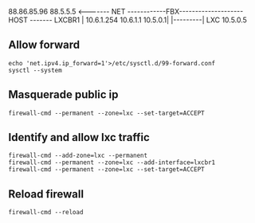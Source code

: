 

88.86.85.96   88.5.5.5                      <-------
NET  ------------FBX-------------------- HOST ------- LXCBR1 |
                 10.6.1.254       10.6.1.1           10.5.0.1|
                                                             |---------|
                                                                    LXC 10.5.0.5

Allow forward
---------------
```
echo 'net.ipv4.ip_forward=1'>/etc/sysctl.d/99-forward.conf
sysctl --system
```

Masquerade public ip
---------------------
```
firewall-cmd --permanent --zone=lxc --set-target=ACCEPT
```

Identify and allow lxc traffic
--------------------------------
```
firewall-cmd --add-zone=lxc --permanent
firewall-cmd --permanent --zone=lxc --add-interface=lxcbr1
firewall-cmd --permanent --zone=lxc --set-target=ACCEPT
```

Reload firewall
---------------------
```
firewall-cmd --reload
```
